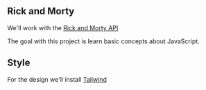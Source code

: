 ## Rick and Morty
We'll work with the [Rick and Morty API](https://rickandmortyapi.com/ "Rick and Morty API")

The goal with this project is learn basic concepts about JavaScript.


## Style
For the design we'll install [Tailwind](https://tailwindcss.com/resources "Tailwind")